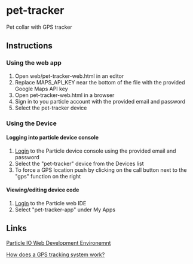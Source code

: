 # pet-tracker

Pet collar with GPS tracker

## Instructions

### Using the web app

1. Open web/pet-tracker-web.html in an editor
2. Replace MAPS_API_KEY near the bottom of the file with the provided Google Maps API key
3. Open pet-tracker-web.html in a browser
4. Sign in to you particle account with the provided email and password
5. Select the pet-tracker device

### Using the Device

#### Logging into particle device console

1. [Login](https://login.particle.io/login?app=console&redirect=https://console.particle.io/) to the Particle device console using the provided email and password
2. Select the "pet-tracker" device from the Devices list
3. To force a GPS location push by clicking on the call button next to the "gps" function on the right

#### Viewing/editing device code

1. [Login](https://build.particle.io/) to the Particle web IDE
2. Select "pet-tracker-app" under My Apps

## Links

[Particle IO Web Development Environemnt](https://build.particle.io)

[How does a GPS tracking system work?](https://www.eetimes.com/document.asp?doc_id=1278363)



